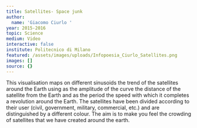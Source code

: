 ```yaml
---
title: Satellites- Space junk
author:
  name: 'Giacomo Ciurlo '
year: 2015-2016
topic: Science
medium: Video
interactive: false
institute: Politecnico di Milano
featured: /assets/images/uploads/Infopoesia_Ciurlo_Satellites.png
images: []
source: {}
---
```

This visualisation maps on different sinusoids the trend of the satellites around the Earth using as the amplitude of the curve the distance of the satellite from the Earth and as the period the speed with which it completes a revolution around the Earth. The satellites have been divided according to their user (civil, government, military, commercial, etc.) and are distinguished by a different colour. The aim is to make you feel the crowding of satellites that we have created around the earth.
